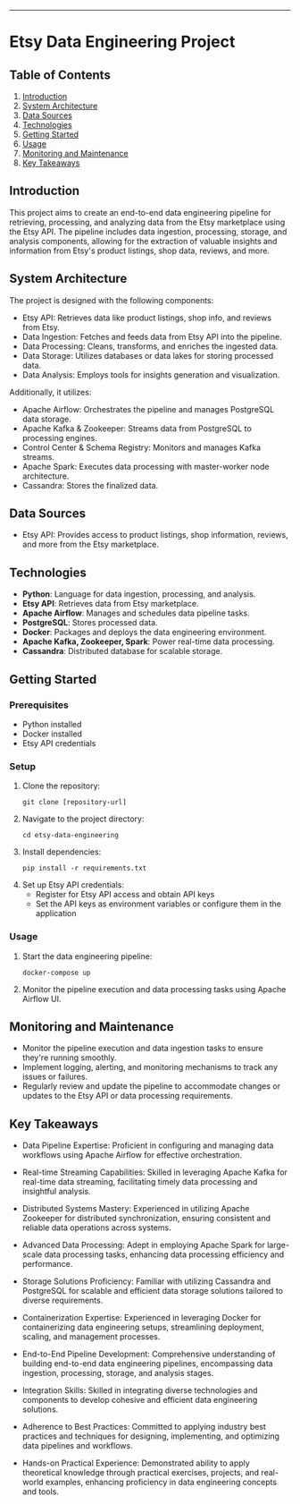 
---

# Etsy Data Engineering Project

## Table of Contents
1. [Introduction](#introduction)
2. [System Architecture](#system-architecture)
3. [Data Sources](#data-sources)
4. [Technologies](#technologies)
5. [Getting Started](#getting-started)
6. [Usage](#usage)
7. [Monitoring and Maintenance](#monitoring-and-maintenance)
8. [Key Takeaways](#key-takeaways)


## Introduction
This project aims to create an end-to-end data engineering pipeline for retrieving, processing, and analyzing data from the Etsy marketplace using the Etsy API. The pipeline includes data ingestion, processing, storage, and analysis components, allowing for the extraction of valuable insights and information from Etsy's product listings, shop data, reviews, and more.

## System Architecture
The project is designed with the following components:

- Etsy API: Retrieves data like product listings, shop info, and reviews from Etsy.
- Data Ingestion: Fetches and feeds data from Etsy API into the pipeline.
- Data Processing: Cleans, transforms, and enriches the ingested data.
- Data Storage: Utilizes databases or data lakes for storing processed data.
- Data Analysis: Employs tools for insights generation and visualization.

Additionally, it utilizes:

- Apache Airflow: Orchestrates the pipeline and manages PostgreSQL data storage.
- Apache Kafka & Zookeeper: Streams data from PostgreSQL to processing engines.
- Control Center & Schema Registry: Monitors and manages Kafka streams.
- Apache Spark: Executes data processing with master-worker node architecture.
- Cassandra: Stores the finalized data.

## Data Sources
- Etsy API: Provides access to product listings, shop information, reviews, and more from the Etsy marketplace.

## Technologies
- **Python**: Language for data ingestion, processing, and analysis.
- **Etsy API**: Retrieves data from Etsy marketplace.
- **Apache Airflow**: Manages and schedules data pipeline tasks.
- **PostgreSQL**: Stores processed data.
- **Docker**: Packages and deploys the data engineering environment.
- **Apache Kafka, Zookeeper, Spark**: Power real-time data processing.
- **Cassandra**: Distributed database for scalable storage.

## Getting Started
### Prerequisites
- Python installed
- Docker installed
- Etsy API credentials

### Setup
1. Clone the repository:
   ```
   git clone [repository-url]
   ```
2. Navigate to the project directory:
   ```
   cd etsy-data-engineering
   ```
3. Install dependencies:
   ```
   pip install -r requirements.txt
   ```
4. Set up Etsy API credentials:
   - Register for Etsy API access and obtain API keys
   - Set the API keys as environment variables or configure them in the application

### Usage
1. Start the data engineering pipeline:
   ```
   docker-compose up
   ```
2. Monitor the pipeline execution and data processing tasks using Apache Airflow UI.

## Monitoring and Maintenance
- Monitor the pipeline execution and data ingestion tasks to ensure they're running smoothly.
- Implement logging, alerting, and monitoring mechanisms to track any issues or failures.
- Regularly review and update the pipeline to accommodate changes or updates to the Etsy API or data processing requirements.

## Key Takeaways
- Data Pipeline Expertise: Proficient in configuring and managing data workflows using Apache Airflow for effective orchestration.

- Real-time Streaming Capabilities: Skilled in leveraging Apache Kafka for real-time data streaming, facilitating timely data processing and insightful analysis.

- Distributed Systems Mastery: Experienced in utilizing Apache Zookeeper for distributed synchronization, ensuring consistent and reliable data operations across systems.

- Advanced Data Processing: Adept in employing Apache Spark for large-scale data processing tasks, enhancing data processing efficiency and performance.

- Storage Solutions Proficiency: Familiar with utilizing Cassandra and PostgreSQL for scalable and efficient data storage solutions tailored to diverse requirements.

- Containerization Expertise: Experienced in leveraging Docker for containerizing data engineering setups, streamlining deployment, scaling, and management processes.

- End-to-End Pipeline Development: Comprehensive understanding of building end-to-end data engineering pipelines, encompassing data ingestion, processing, storage, and analysis stages.

- Integration Skills: Skilled in integrating diverse technologies and components to develop cohesive and efficient data engineering solutions.

- Adherence to Best Practices: Committed to applying industry best practices and techniques for designing, implementing, and optimizing data pipelines and workflows.

- Hands-on Practical Experience: Demonstrated ability to apply theoretical knowledge through practical exercises, projects, and real-world examples, enhancing proficiency in data engineering concepts and tools.
